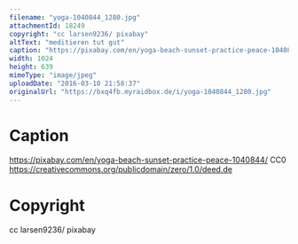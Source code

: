 ```yaml
---
filename: "yoga-1040844_1280.jpg"
attachmentId: 18249
copyright: "cc larsen9236/ pixabay"
altText: "meditieren tut gut"
caption: "https://pixabay.com/en/yoga-beach-sunset-practice-peace-1040844/\nCC0\nhttps://creativecommons.org/publicdomain/zero/1.0/deed.de"
width: 1024
height: 639
mimeType: "image/jpeg"
uploadDate: "2016-03-10 21:58:37"
originalUrl: "https://bxq4fb.myraidbox.de/i/yoga-1040844_1280.jpg"
---
```


# Caption

https://pixabay.com/en/yoga-beach-sunset-practice-peace-1040844/
CC0
https://creativecommons.org/publicdomain/zero/1.0/deed.de

# Copyright

cc larsen9236/ pixabay
